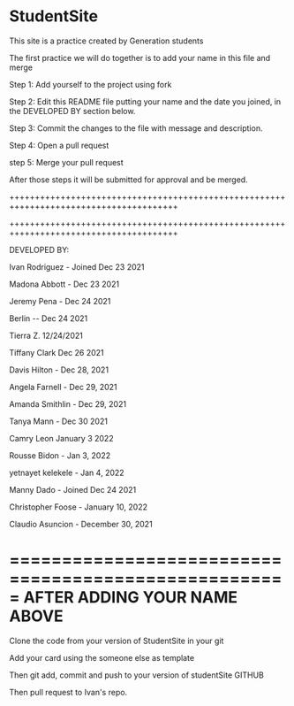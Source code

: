 # StudentSite

This site is a practice created by Generation students

The first practice we will do together is to add your name in this file and merge

Step 1: Add yourself to the project using fork

Step 2: Edit this README file putting your name and the date you joined, in the DEVELOPED BY section below.

Step 3: Commit the changes to the file with message and description.

Step 4: Open a pull request

step 5: Merge your pull request

After those steps it will be submitted for approval and be merged.


+++++++++++++++++++++++++++++++++++++++++++++++++++++++++++++++++++++++++++++++++++++++

+++++++++++++++++++++++++++++++++++++++++++++++++++++++++++++++++++++++++++++++++++++++

DEVELOPED BY:

Ivan Rodriguez - Joined Dec 23 2021

Madona Abbott - Dec 23 2021

Jeremy Pena - Dec 24 2021

Berlin -- Dec 24 2021

Tierra Z. 12/24/2021

Tiffany Clark Dec 26 2021

Davis Hilton - Dec 28, 2021

Angela Farnell - Dec 29, 2021

Amanda Smithlin - Dec 29, 2021

Tanya Mann - Dec 30 2021

Camry Leon January 3 2022

Rousse Bidon - Jan 3, 2022

yetnayet kelekele - Jan 4, 2022

Manny Dado - Joined Dec 24 2021

Christopher Foose - January 10, 2022

Claudio Asuncion - December 30, 2021 

=====================================================
AFTER ADDING YOUR NAME ABOVE
=====================================================

Clone the code from your version of StudentSite in your git

Add your card using the someone else as template

Then git add, commit and push to your version of studentSite GITHUB

Then pull request to Ivan's repo.

